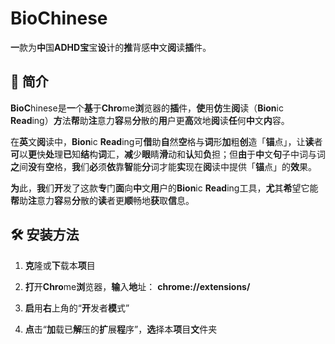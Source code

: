 # BioChinese
**一**款为**中**国<b>ADHD</b>**宝**宝**设**计的**推**背感**中**文**阅**读**插**件。

## 🧠 <b>简介</b>  

**BioC**hinese是**一**个**基**于**Chro**me**浏**览器的**插**件，**使**用**仿**生**阅**读（**Bion**ic **Read**ing）**方**法**帮**助**注**意力**容**易**分**散的**用**户更**高**效地**阅**读**任**何**中**文**内**容。

在**英**文**阅**读中，<b>Bion</b>ic <b>Read</b>ing可**借**助**自**然**空**格与**词**形**加**粗**创**造「**锚**点」，让**读**者**可**以**更**快**处**理**已**知**结**构**词**汇，**减**少**眼**睛**滑**动和**认**知**负**担；但**由**于**中**文**句**子中词与词**之**间**没**有**空**格，**我**们**必**须**依**靠**智**能**分**词才能**实**现在**阅**读中提供「**锚**点」的**效**果。

**为**此，**我**们**开**发了这款**专**门**面**向**中**文**用**户的**Bion**ic **Read**ing工具，**尤**其**希**望它能**帮**助**注**意力**容**易**分**散的**读**者更**顺**畅地**获**取**信**息。

## 🛠️ <b>安装方法</b>
  1. **克**隆或**下**载本**项**目

  2. **打**开**Chro**me**浏**览器，**输**入**地**址：
   **chrome://extensions/**

  3. **启**用**右**上角的“**开**发者**模**式”

  4. **点**击“**加**载已**解**压的**扩**展**程**序”，**选**择本**项**目**文**件夹

